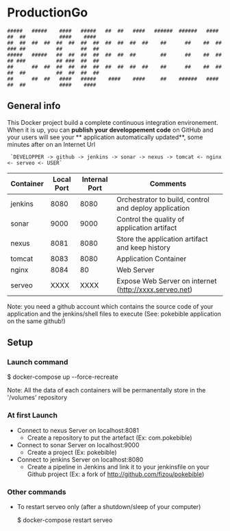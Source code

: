 # ProductionGo

	#####   #####    ####   #####   ##  ##   ####   ######  ######   ####   ##  ##           ####    ####  
	##  ##  ##  ##  ##  ##  ##  ##  ##  ##  ##  ##    ##      ##    ##  ##  ### ##          ##      ##  ## 
	#####   #####   ##  ##  ##  ##  ##  ##  ##        ##      ##    ##  ##  ## ###          ## ###  ##  ## 
	##      ##  ##  ##  ##  ##  ##  ##  ##  ##  ##    ##      ##    ##  ##  ##  ##          ##  ##  ##  ## 
	##      ##  ##   ####   #####    ####    ####     ##    ######   ####   ##  ##           ####    ####  


## General info

This Docker project build a complete continuous integration environement. 
When it is up, you can **publish your developpement code** on GitHub and your users will see your ** application automatically updated**, some minutes after on an Internet Url    

     `DEVELOPPER -> github -> jenkins -> sonar -> nexus -> tomcat <- nginx <- serveo <- USER`

| Container | Local Port | Internal Port | Comments
| --------- | ---- | ---- | ---------------------------------------------------------------------------- |
| jenkins   | 8080 | 8080 | Orchestrator to build, control and deploy application |
| sonar     | 9000 | 9000 | Control the quality of application artifact |
| nexus     | 8081 | 8080 | Store the application artifact and keep history |
| tomcat    | 8083 | 8080 | Application Container |
| nginx     | 8084 | 80   | Web Server |
| serveo    | XXXX | XXXX | Expose Web Server on internet (http://xxxx.serveo.net) |

Note: you need a github account which contains the source code of your application and the jenkins/shell files to execute (See: pokebible application on the same github!)


## Setup

### Launch command

$ docker-compose up --force-recreate 

Note: All the data of each containers will be permanentally store in the '/volumes' repository

### At first Launch

* Connect to nexus Server on localhost:8081
  - Create a repository to put the artefact (Ex: com.pokebible)
* Connect to sonar Server on localhost:9000
  - Create a project (Ex: pokebible) 
* Connect to jenkins Server on localhost:8080
  - Create a pipeline in Jenkins and link it to your jenkinsfile on your Github project (Ex: a fork of http://github.com/fizou/pokebible)


### Other commands

* To restart serveo only (after a shutdown/sleep of your computer) 

	$ docker-compose restart serveo
